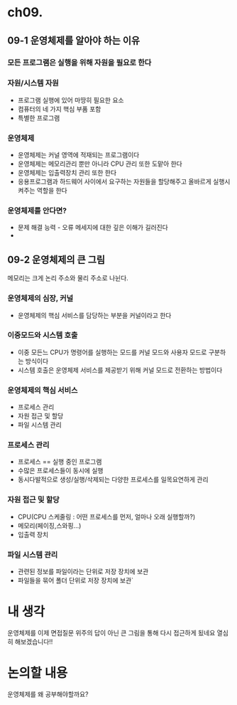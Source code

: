 # ch09. 
## 09-1 운영체제를 알아야 하는 이유
### 모든 프로그램은 실행을 위해 자원을 필요로 한다

### 자원/시스템 자원
- 프로그램 실행에 있어 마땅히 필요한 요소
- 컴퓨터의 네 가지 핵심 부품 포함
- 특별한 프로그램

### 운영체제
- 운영체제는 커널 영역에 적재되는 프로그램이다
- 운영체제는 메모리관리 뿐만 아니라 CPU 관리 또한 도맡아 한다
- 운영체제는 입출력장치 관리 또한 한다
- 응용프로그램과 하드웨어 사이에서 요구하는 자원들을 할당해주고 올바르게 실행시켜주는 역할을 한다


### 운영체제를 안다면?
- 문제 해결 능력 - 오류 메세지에 대한 깊은 이해가 길러진다
- 
## 09-2 운영체제의 큰 그림
메모리는 크게 논리 주소와 물리 주소로 나뉜다.

### 운영체제의 심장, 커널
- 운영체제의 핵심 서비스를 담당하는 부분을 커널이라고 한다

### 이중모드와 시스템 호출
- 이중 모든느 CPU가 명령어를 실행하는 모드를 커널 모드와 사용자 모드로 구분하는 방식이다
- 시스템 호출은 운영체제 서비스를 제공받기 위해 커널 모드로 전환하는 방법이다

### 운영체제의 핵심 서비스
- 프로세스 관리
- 자원 접근 및 할당
- 파일 시스템 관리

### 프로세스 관리
- 프로세스 == 실행 중인 프로그램
- 수많은 프로세스들이 동시에 실행
- 동시다발적으로 생성/실행/삭제되는 다양한 프로세스를 일목요연하게 관리

### 자원 접근 및 할당
- CPU(CPU 스케줄링 : 어떤 프로세스를 먼저, 얼마나 오래 실행할까?)
- 메모리(페이징,스와핑...)
- 입출력 장치

### 파일 시스템 관리
- 관련된 정보를 파일이라는 단위로 저장 장치에 보관
- 파일들을 묶어 폴더 단위로 저장 장치에 보관`


# 내 생각
운영체제를 이제 면접질문 위주의 답이 아닌 큰 그림을 통해 다시 접근하게 됬네요
열심히 해보겠습니다!!
# 논의할 내용
운영체제를 왜 공부해야할까요?